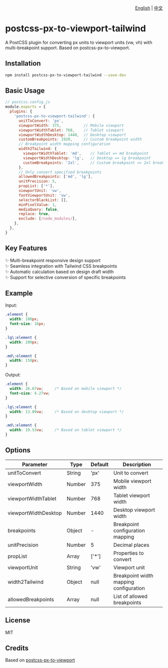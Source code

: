 <div align="right">
  <a href="./README.md">English</a> | <a href="./README.zh-CN.md">中文</a>
</div>

# postcss-px-to-viewport-tailwind

A PostCSS plugin for converting px units to viewport units (vw, vh) with multi-breakpoint support. Based on postcss-px-to-viewport.

## Installation

```bash
npm install postcss-px-to-viewport-tailwind --save-dev
```

## Basic Usage

```js
// postcss.config.js
module.exports = {
  plugins: {
    'postcss-px-to-viewport-tailwind': {
      unitToConvert: 'px',
      viewportWidth: 375,          // Mobile viewport
      viewportWidthTablet: 768,    // Tablet viewport
      viewportWidthDesktop: 1440,  // Desktop viewport
      customBreakpoints: 1920,     // Custom breakpoint width
      // Breakpoint width mapping configuration
      width2Tailwind: {
        viewportWidthTablet: 'md',    // Tablet => md breakpoint
        viewportWidthDesktop: 'lg',   // Desktop => lg breakpoint
        customBreakpoints: '2xl',     // Custom breakpoint => 2xl breakpoint
      },
      // Only convert specified breakpoints
      allowedBreakpoints: ['md', 'lg'],
      unitPrecision: 5,
      propList: ['*'],
      viewportUnit: 'vw',
      fontViewportUnit: 'vw',
      selectorBlackList: [],
      minPixelValue: 1,
      mediaQuery: false,
      replace: true,
      exclude: [/node_modules/],
    },
  },
}
```

## Key Features

✨ Multi-breakpoint responsive design support  
✨ Seamless integration with Tailwind CSS breakpoints  
✨ Automatic calculation based on design draft width  
✨ Support for selective conversion of specific breakpoints  

## Example

Input:

```css
.element {
  width: 100px;
  font-size: 16px;
}

.lg\:element {
  width: 200px;
}

.md\:element {
  width: 150px;
}
```

Output:

```css
.element {
  width: 26.67vw;     /* Based on mobile viewport */
  font-size: 4.27vw;
}

.lg\:element {
  width: 13.89vw;     /* Based on desktop viewport */
}

.md\:element {
  width: 19.53vw;     /* Based on tablet viewport */
}
```

## Options

| Parameter | Type | Default | Description |
|-----------|------|---------|-------------|
| unitToConvert | String | 'px' | Unit to convert |
| viewportWidth | Number | 375 | Mobile viewport width |
| viewportWidthTablet | Number | 768 | Tablet viewport width |
| viewportWidthDesktop | Number | 1440 | Desktop viewport width |
| breakpoints | Object | - | Breakpoint configuration mapping |
| unitPrecision | Number | 5 | Decimal places |
| propList | Array | ['*'] | Properties to convert |
| viewportUnit | String | 'vw' | Viewport unit |
| width2Tailwind | Object | null | Breakpoint width mapping configuration |
| allowedBreakpoints | Array | null | List of allowed breakpoints |

## License

MIT

## Credits

Based on [postcss-px-to-viewport](https://github.com/evrone/postcss-px-to-viewport)
